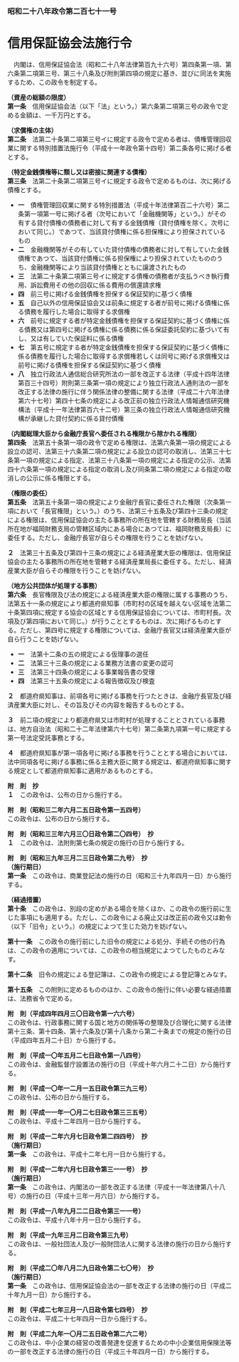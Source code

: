 ### 昭和二十八年政令第二百七十一号  
# 信用保証協会法施行令  
　内閣は、信用保証協会法（昭和二十八年法律第百九十六号）第四条第一項、第六条第二項第三号、第三十八条及び附則第四項の規定に基き、並びに同法を実施するため、この政令を制定する。  
  
**（資産の総額の限度）**  
**第一条**　信用保証協会法（以下「法」という。）第六条第二項第三号の政令で定める金額は、一千万円とする。  
  
**（求償権の主体）**  
**第二条**　法第二十条第二項第三号イに規定する政令で定める者は、債権管理回収業に関する特別措置法施行令（平成十一年政令第十四号）第二条各号に掲げる者とする。  
  
**（特定金銭債権等に類し又は密接に関連する債権）**  
**第三条**　法第二十条第二項第三号イに規定する政令で定めるものは、次に掲げる債権とする。  
* **一**　債権管理回収業に関する特別措置法（平成十年法律第百二十六号）第二条第一項第一号に掲げる者（次号において「金融機関等」という。）がその有する貸付債権の債務者に対して有する金銭債権（貸付債権を除く。次号において同じ。）であつて、当該貸付債権に係る担保権により担保されているもの  
* **二**　金融機関等がその有していた貸付債権の債務者に対して有していた金銭債権であつて、当該貸付債権に係る担保権により担保されていたもののうち、金融機関等により当該貸付債権とともに譲渡されたもの  
* **三**　法第二十条第二項第三号イに規定する債権の債務者が支払うべき執行費用、訴訟費用その他の回収に係る費用の償還請求権  
* **四**　前三号に掲げる金銭債権を担保する保証契約に基づく債権  
* **五**　自己以外の信用保証協会又は前条に規定する者が前号に掲げる債権に係る債務を履行した場合に取得する求償権  
* **六**　前号に規定する者が特定金銭債権を担保する保証契約に基づく債権に係る債務又は第四号に掲げる債権に係る債務に係る保証委託契約に基づいて有し、又は有していた保証料に係る債権  
* **七**　第五号に規定する者が特定金銭債権を担保する保証契約に基づく債権に係る債務を履行した場合に取得する求償権若しくは同号に掲げる求償権又は前号に掲げる債権を担保する保証契約に基づく債権  
* **八**　独立行政法人通信総合研究所法の一部を改正する法律（平成十四年法律第百三十四号）附則第三条第一項の規定により独立行政法人通則法の一部を改正する法律の施行に伴う関係法律の整備に関する法律（平成二十六年法律第六十七号）第四十七条の規定による改正前の独立行政法人情報通信研究機構法（平成十一年法律第百六十二号）第三条の独立行政法人情報通信研究機構が承継した貸付契約に係る貸付債権  
  
**（内閣総理大臣から金融庁長官へ委任される権限から除かれる権限）**  
**第四条**　法第五十条第一項の政令で定める権限は、法第六条第一項の規定による設立の認可、法第三十六条第二項の規定による設立の認可の取消し、法第三十七条第一項の規定による指定、法第三十八条第一項の規定による指定の公示、法第四十六条第一項の規定による指定の取消し及び同条第二項の規定による指定の取消しの公示に係る権限とする。  
  
**（権限の委任）**  
**第五条**　法第五十条第一項の規定により金融庁長官に委任された権限（次条第一項において「長官権限」という。）のうち、法第三十五条及び第四十三条の規定による権限は、信用保証協会の主たる事務所の所在地を管轄する財務局長（当該所在地が福岡財務支局の管轄区域内にある場合にあつては、福岡財務支局長）に委任する。ただし、金融庁長官が自らその権限を行うことを妨げない。  
  
**２**　法第三十五条及び第四十三条の規定による経済産業大臣の権限は、信用保証協会の主たる事務所の所在地を管轄する経済産業局長に委任する。ただし、経済産業大臣が自らその権限を行うことを妨げない。  
  
**（地方公共団体が処理する事務）**  
**第六条**　長官権限及び法の規定による経済産業大臣の権限に属する事務のうち、法第五十一条の規定により都道府県知事（市町村の区域を越えない区域を法第二十条第四項に規定する協会の区域とする信用保証協会については、市町村長。次項及び第四項において同じ。）が行うこととするものは、次に掲げるものとする。ただし、第四号に規定する権限については、金融庁長官又は経済産業大臣が自ら行うことを妨げない。  
* **一**　法第十二条の五の規定による仮理事の選任  
* **二**　法第三十三条の規定による業務方法書の変更の認可  
* **三**　法第三十四条の規定による事業報告書の受理  
* **四**　法第三十五条の規定による報告徴収及び検査  
  
**２**　都道府県知事は、前項各号に掲げる事務を行つたときは、金融庁長官及び経済産業大臣に対し、その旨及びその内容を報告するものとする。  
  
**３**　前二項の規定により都道府県又は市町村が処理することとされている事務は、地方自治法（昭和二十二年法律第六十七号）第二条第九項第一号に規定する第一号法定受託事務とする。  
  
**４**　都道府県知事が第一項各号に掲げる事務を行うこととする場合においては、法中同項各号に掲げる事務に係る主務大臣に関する規定は、都道府県知事に関する規定として都道府県知事に適用があるものとする。  
  
**附　則　抄**  
**１**　この政令は、公布の日から施行する。  
  
**附　則（昭和三二年六月二五日政令第一五四号）**  
この政令は、公布の日から施行する。  
  
**附　則（昭和三三年六月三〇日政令第二〇四号）　抄**  
**１**　この政令は、法附則第七条の規定の施行の日から施行する。  
  
**附　則（昭和三九年三月二三日政令第二九号）　抄**  
**（施行期日）**  
**第一条**　この政令は、商業登記法の施行の日（昭和三十九年四月一日）から施行する。  
  
**（経過措置）**  
**第十条**　この政令は、別段の定めがある場合を除くほか、この政令の施行前に生じた事項にも適用する。ただし、この政令による廃止又は改正前の政令又は勅令（以下「旧令」という。）の規定によつて生じた効力を妨げない。  
  
**第十一条**　この政令の施行前にした旧令の規定による処分、手続その他の行為は、この政令の適用については、この政令の相当規定によつてしたものとみなす。  
  
**第十二条**　旧令の規定による登記簿は、この政令の規定による登記簿とみなす。  
  
**第十五条**　この附則に定めるもののほか、この政令の施行に伴い必要な経過措置は、法務省令で定める。  
  
**附　則（平成四年四月三〇日政令第一六六号）**  
この政令は、行政事務に関する国と地方の関係等の整理及び合理化に関する法律第十三条、第十四条、第十六条及び第十八条から第二十条までの規定の施行の日（平成四年五月二十日）から施行する。  
  
**附　則（平成一〇年五月二七日政令第一八四号）**  
この政令は、金融監督庁設置法の施行の日（平成十年六月二十二日）から施行する。  
  
**附　則（平成一〇年一二月一五日政令第三九三号）**  
この政令は、公布の日から施行する。  
  
**附　則（平成一一年一〇月二七日政令第三三五号）**  
この政令は、平成十二年四月一日から施行する。  
  
**附　則（平成一二年六月七日政令第二四四号）　抄**  
**（施行期日）**  
**第一条**　この政令は、平成十二年七月一日から施行する。  
  
**附　則（平成一二年六月七日政令第三一一号）　抄**  
**（施行期日）**  
**第一条**　この政令は、内閣法の一部を改正する法律（平成十一年法律第八十八号）の施行の日（平成十三年一月六日）から施行する。  
  
**附　則（平成一八年九月二二日政令第三一一号）**  
この政令は、平成十八年十月一日から施行する。  
  
**附　則（平成一九年三月二日政令第三九号）**  
この政令は、一般社団法人及び一般財団法人に関する法律の施行の日から施行する。  
  
**附　則（平成二〇年八月二九日政令第二七〇号）　抄**  
**（施行期日）**  
**第一条**　この政令は、信用保証協会法の一部を改正する法律の施行の日（平成二十年九月一日）から施行する。  
  
**附　則（平成二七年三月一八日政令第七四号）　抄**  
この政令は、平成二十七年四月一日から施行する。  
  
**附　則（平成二九年一〇月二五日政令第二六二号）**  
この政令は、中小企業の経営の改善発達を促進するための中小企業信用保険法等の一部を改正する法律の施行の日（平成三十年四月一日）から施行する。  
  
